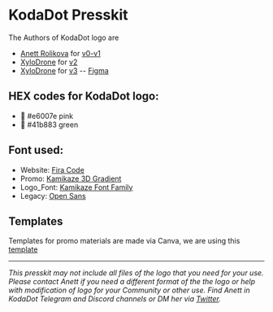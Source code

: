 # KodaDot Presskit 

The Authors of KodaDot logo are
- [Anett Rolikova](https://twitter.com/AnettRolikova) for [v0-v1](https://github.com/kodadot/kodadot-presskit/tree/main/v0-v1)
- [XyloDrone](https://twitter.com/xylodrone) for [v2](https://github.com/kodadot/kodadot-presskit/tree/main/v2) 
- [XyloDrone](https://twitter.com/xylodrone) for [v3](https://github.com/kodadot/kodadot-presskit/tree/main/v3) -- [Figma](https://www.figma.com/file/XEiqGUitNgIFE0AIgA6XAx/KodaDot_Branding-Kit?node-id=0%3A1)

## HEX codes for KodaDot logo: 
- 💖 #e6007e pink 
- 💚 #41b883 green

## Font used: 
- Website: [Fira Code](https://fonts.google.com/specimen/Fira+Code)
- Promo: [Kamikaze 3D Gradient](https://fr.ffonts.net/Kamikaze-3D-Gradient-Regular.font)
- Logo_Font: [Kamikaze Font Family](https://www.1001fonts.com/kamikaze-font.html#license)
- Legacy: [Open Sans](https://fonts.google.com/specimen/Open+Sans?query=open+sa)

## Templates
Templates for promo materials are made via Canva, we are using this [template](https://www.canva.com/design/DAEY7Isq_LM/b-vxpD0cvSr3ZxVUs_s-Qw/view?utm_content=DAEY7Isq_LM&utm_campaign=designshare&utm_medium=link&utm_source=sharebutton&mode=preview)


---

*This presskit may not include all files of the logo that you need for your use. 
Please contact Anett if you need a different format of the the logo or help with modification of logo for your Community or other use. 
Find Anett in KodaDot Telegram and Discord channels or DM her via [Twitter](https://twitter.com/AnettRolikova).*
